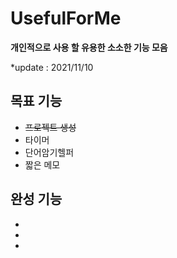 # UsefulForMe

**개인적으로 사용 할 유용한 소소한 기능 모음**

\*update : 2021/11/10

## 목표 기능

- ~~프로젝트 생성~~
- 타이머
- 단어암기헬퍼
- 짧은 메모

## 완성 기능

-
-
-
